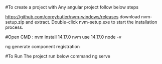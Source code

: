 #To create a project with Any angular project follow below steps

https://github.com/coreybutler/nvm-windows/releases   download nvm-setup.zip and extract.  Double-click nvm-setup.exe to start the installation process.

#Open CMD : 
nvm install 14.17.0
nvm use 14.17.0
node -v

ng generate component registration


#To Run The project run below command
ng serve
